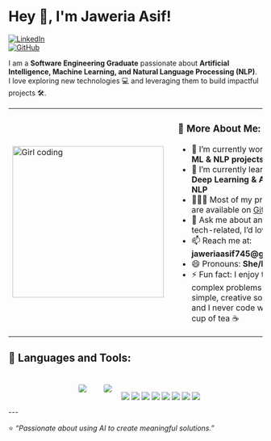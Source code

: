 # Hey 👋, I'm Jaweria Asif!  

[![LinkedIn](https://img.shields.io/badge/LinkedIn-Connect-blue)](https://www.linkedin.com/in/jaweria-asif-khan-55b931244/)  
[![GitHub](https://img.shields.io/badge/GitHub-Follow-black)](https://github.com/JaweriaAsif745)  

I am a **Software Engineering Graduate** passionate about **Artificial Intelligence, Machine Learning, and Natural Language Processing (NLP)**.  
I love exploring new technologies 💻 and leveraging them to build impactful projects 🛠️.  

<table>
<tr>
  <!-- GIF Column -->
  <td>
    <img src="https://media.giphy.com/media/L1R1tvI9svkIWwpVYr/giphy.gif" width="300" alt="Girl coding"/>
  </td>

  <!-- About Me Column -->
  <td style="padding-left:20px; vertical-align:top;">
    <h3>🧐 More About Me:</h3>
    <ul>
      <li>🔭 I’m currently working on <strong>ML & NLP projects</strong></li>
      <li>🌱 I’m currently learning <strong>Deep Learning & Advanced NLP</strong></li>
      <li>👨🏻‍💻 Most of my projects are available on <a href="https://github.com/JaweriaAsif745">GitHub</a></li>
      <li>💬 Ask me about anything tech-related, I’d love to help</li>
      <li>📫 Reach me at: <strong>jaweriaasif745@gmail.com</strong></li>
      <li>😄 Pronouns: <strong>She/Her</strong></li>
      <li>⚡ Fun fact: I enjoy turning complex problems into simple, creative solutions — and I never code without a cup of tea ☕</li>
    </ul>
  </td>
</tr>
</table>

## 🔨 Languages and Tools:
<p align="center"; style="padding:7px; margin:5px;">
  <img src="https://img.shields.io/badge/Python-3776AB?logo=python&logoColor=white" style="margin:10px; padding:5px; border-radius:8px;"/>
  <img src="https://img.shields.io/badge/Pandas-150458?logo=pandas&logoColor=white" style="margin:10px; padding:5px; border-radius:8px;"/>
  <img src="https://img.shields.io/badge/NumPy-013243?logo=numpy&logoColor=white" />
  <img src="https://img.shields.io/badge/Scikit--learn-F7931E?logo=scikitlearn&logoColor=white" />
  <img src="https://img.shields.io/badge/NLTK-85C1E9?logo=python&logoColor=white" />
  <img src="https://img.shields.io/badge/TensorFlow-FF6F00?logo=tensorflow&logoColor=white" />
  <img src="https://img.shields.io/badge/PyTorch-EE4C2C?logo=pytorch&logoColor=white" />
  <img src="https://img.shields.io/badge/JavaScript-F7DF1E?logo=javascript&logoColor=black" />
  <img src="https://img.shields.io/badge/Git-F05032?logo=git&logoColor=white" />
  <img src="https://img.shields.io/badge/VSCode-007ACC?logo=visual-studio-code&logoColor=white" />
</p>  
---

⭐️ *“Passionate about using AI to create meaningful solutions.”*  
